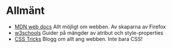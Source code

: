 # Allmänt

- [MDN web docs](https://developer.mozilla.org/en-US/) Allt möjligt om webben. Av skaparna av Firefox
- [w3schools](https://www.w3schools.com/) Guider på mängder av atribut och style-properties
- [CSS Tricks](https://css-tricks.com/) Blogg om allt ang webben. Inte bara CSS!
